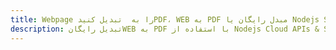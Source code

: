 ---title: Webpage را به  تبدیل کنیدPDF، WEB به PDF مبدل رایگان یا Nodejs SDKdescription: تبدیل رایگانWEB به PDF با استفاده از Nodejs Cloud APIs & SDK همچنین اسناد PDF را در Cloud ایجاد، ویرایش و رندر کنید.---